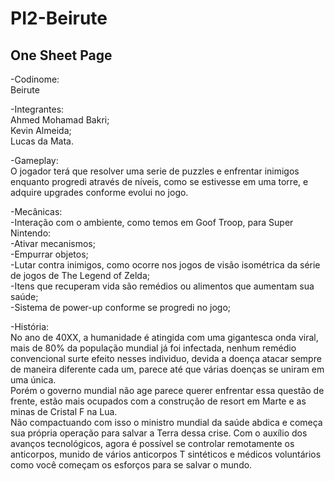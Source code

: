 # PI2-Beirute
## One Sheet Page

-Codinome:  
	Beirute

-Integrantes:  
	Ahmed Mohamad Bakri;  
	Kevin Almeida;  
	Lucas da Mata.

-Gameplay:  
	O jogador terá que resolver uma serie de puzzles e enfrentar inimigos enquanto progredi através de níveis, como se estivesse em uma torre, e adquire upgrades conforme evolui no jogo.

-Mecânicas:  
	-Interação com o ambiente, como temos em Goof Troop, para Super Nintendo:  
		-Ativar mecanismos;  
		-Empurrar objetos;  
	-Lutar contra inimigos, como ocorre nos jogos de visão isométrica da série de jogos de The Legend of Zelda;  
	-Itens que recuperam vida são remédios ou alimentos que aumentam sua saúde;  
	-Sistema de power-up conforme se progredi no jogo;  

-História:  
	No ano de 40XX, a humanidade é atingida com uma gigantesca onda viral, mais de 80% da população mundial já foi infectada, nenhum remédio convencional surte efeito nesses individuo, devida a doença atacar sempre de maneira diferente cada um, parece até que várias doenças se uniram em uma única.  
	Porém o governo mundial não age parece querer enfrentar essa questão de frente, estão mais ocupados com a construção de resort em Marte e as minas de Cristal F na Lua.  
	Não compactuando com isso o ministro mundial da saúde abdica e começa sua própria operação para salvar a Terra dessa crise. 
	Com o auxílio dos avanços tecnológicos, agora é possível se controlar remotamente os anticorpos, munido de vários anticorpos T sintéticos e médicos voluntários como você começam os esforços para se salvar o mundo.  
